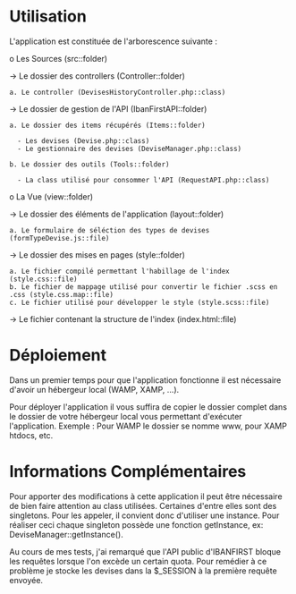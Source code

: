 # Utilisation

L'application est constituée de l'arborescence suivante :

o Les Sources (src::folder)

  -> Le dossier des controllers (Controller::folder)
  
    a. Le controller (DevisesHistoryController.php::class)
    
  -> Le dossier de gestion de l'API (IbanFirstAPI::folder)
  
    a. Le dossier des items récupérés (Items::folder)
    
      - Les devises (Devise.php::class)
      - Le gestionnaire des devises (DeviseManager.php::class)
      
    b. Le dossier des outils (Tools::folder)
    
      - La class utilisé pour consommer l'API (RequestAPI.php::class)

o La Vue (view::folder)

  -> Le dossier des éléments de l'application (layout::folder)
  
    a. Le formulaire de séléction des types de devises (formTypeDevise.js::file)
    
  -> Le dossier des mises en pages (style::folder)
  
    a. Le fichier compilé permettant l'habillage de l'index (style.css::file)
    b. Le fichier de mappage utilisé pour convertir le fichier .scss en .css (style.css.map::file)
    c. Le fichier utilisé pour développer le style (style.scss::file)
    
  -> Le fichier contenant la structure de l'index (index.html::file)

# Déploiement

Dans un premier temps pour que l'application fonctionne il est nécessaire d'avoir un hébergeur local (WAMP, XAMP, ...).

Pour déployer l'application il vous suffira de copier le dossier complet dans le dossier de votre hébergeur local vous permettant d'exécuter l'application.
Exemple : Pour WAMP le dossier se nomme www, pour XAMP htdocs, etc.

# Informations Complémentaires

Pour apporter des modifications à cette application il peut être nécessaire de bien faire attention au class utilisées. Certaines d'entre elles sont des singletons. Pour les appeler, il convient donc d'utiliser une instance. Pour réaliser ceci chaque singleton possède une fonction getInstance, ex: DeviseManager::getInstance(). 

Au cours de mes tests, j'ai remarqué que l'API public d'IBANFIRST bloque les requêtes lorsque l'on excède un certain quota.
Pour remédier à ce problème je stocke les devises dans la $_SESSION à la première requête envoyée.

